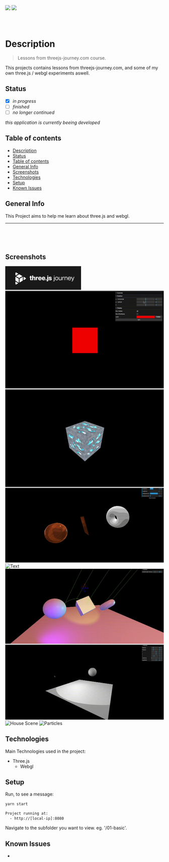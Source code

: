 <img src="https://shields.io/badge/threejs--journey.com-online-green?style=flat-square&logo=statuspal" />

<img src="https://shields.io/badge/course-not_finished-red?style=flat-square&logo=github" />

<br/><br/>

# Description

> Lessons from threejs-journey.com course.

This projects contains lessons from threejs-journey.com, and some of my own three.js / webgl experiments aswell.

## Status

- [x] _in progress_
- [ ] _finished_
- [ ] _no longer continued_

_this application is currently beeing developed_

## Table of contents

- [Description](#description)
- [Status](#status)
- [Table of contents](#table-of-contents)
- [General Info](#general-info)
- [Screenshots](#screenshots)
- [Technologies](#technologies)
- [Setup](#setup)
- [Known Issues](#known-issues)

## General Info

This Project aims to help me learn about three.js and webgl.

---

</br></br></br>

## Screenshots

![Threejs-journey](./readme/threejs-journey.png)
![Debugging](./readme/debug-ui.gif)
![Texturing](./readme/texturing.gif)
![Materials](./readme/materials.gif)
![Text](./readme/text.gif)
![Lights](./readme/lights.gif)
![Shadows](./readme/shadows.gif)
![House Scene](./readme/haunted-house.gif)
![Particles](./readme/particles.gif)

## Technologies

Main Technologies used in the project:

- Three.js
  - Webgl

## Setup

Run, to see a message:

```
yarn start
```

```
Project running at:
  - http://[local-ip]:8080
```

Navigate to the subfolder you want to view. eg. '/01-basic'.

## Known Issues

-
